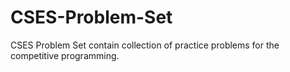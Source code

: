 # CSES-Problem-Set
CSES Problem Set contain collection of practice problems for the competitive programming.
